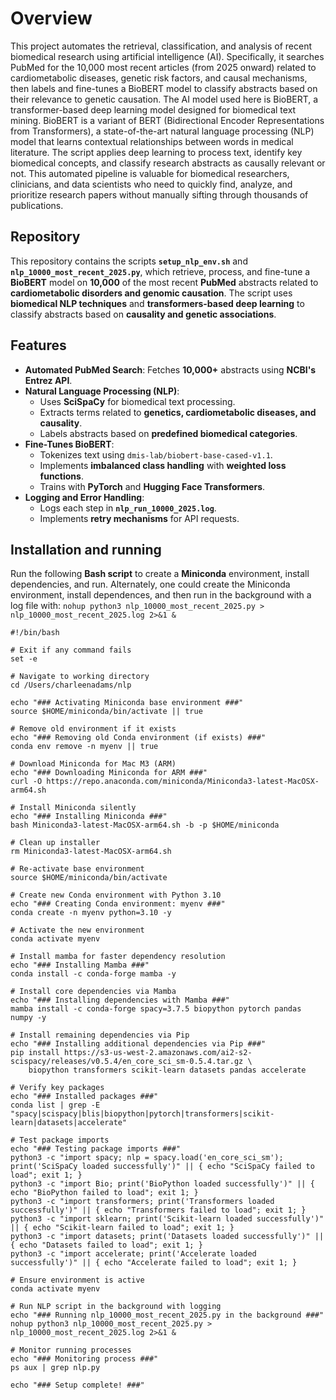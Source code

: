 # Overview

This project automates the retrieval, classification, and analysis of recent biomedical research using artificial intelligence (AI). Specifically, it searches PubMed for the 10,000 most recent articles (from 2025 onward) related to cardiometabolic diseases, genetic risk factors, and causal mechanisms, then labels and fine-tunes a BioBERT model to classify abstracts based on their relevance to genetic causation. The AI model used here is BioBERT, a transformer-based deep learning model designed for biomedical text mining. BioBERT is a variant of BERT (Bidirectional Encoder Representations from Transformers), a state-of-the-art natural language processing (NLP) model that learns contextual relationships between words in medical literature. The script applies deep learning to process text, identify key biomedical concepts, and classify research abstracts as causally relevant or not. This automated pipeline is valuable for biomedical researchers, clinicians, and data scientists who need to quickly find, analyze, and prioritize research papers without manually sifting through thousands of publications.

## Repository

This repository contains the scripts **`setup_nlp_env.sh`** and **`nlp_10000_most_recent_2025.py`**, which retrieve, process, and fine-tune a **BioBERT** model on **10,000** of the most recent **PubMed** abstracts related to **cardiometabolic disorders and genomic causation**. The script uses **biomedical NLP techniques** and **transformers-based deep learning** to classify abstracts based on **causality and genetic associations**.

## Features

- **Automated PubMed Search**: Fetches **10,000+** abstracts using **NCBI's Entrez API**.
- **Natural Language Processing (NLP)**:
  - Uses **SciSpaCy** for biomedical text processing.
  - Extracts terms related to **genetics, cardiometabolic diseases, and causality**.
  - Labels abstracts based on **predefined biomedical categories**.
- **Fine-Tunes BioBERT**:
  - Tokenizes text using `dmis-lab/biobert-base-cased-v1.1`.
  - Implements **imbalanced class handling** with **weighted loss functions**.
  - Trains with **PyTorch** and **Hugging Face Transformers**.
- **Logging and Error Handling**:
  - Logs each step in **`nlp_run_10000_2025.log`**.
  - Implements **retry mechanisms** for API requests.

## Installation and running

Run the following **Bash script** to create a **Miniconda** environment, install dependencies, and run.
Alternately, one could create the Miniconda environment, install dependences, and then run in the background with a log file with: 
`nohup python3 nlp_10000_most_recent_2025.py > nlp_10000_most_recent_2025.log 2>&1 &`

```{bash setup, eval=FALSE, include=TRUE}
#!/bin/bash

# Exit if any command fails
set -e

# Navigate to working directory
cd /Users/charleenadams/nlp

echo "### Activating Miniconda base environment ###"
source $HOME/miniconda/bin/activate || true

# Remove old environment if it exists
echo "### Removing old Conda environment (if exists) ###"
conda env remove -n myenv || true

# Download Miniconda for Mac M3 (ARM)
echo "### Downloading Miniconda for ARM ###"
curl -O https://repo.anaconda.com/miniconda/Miniconda3-latest-MacOSX-arm64.sh

# Install Miniconda silently
echo "### Installing Miniconda ###"
bash Miniconda3-latest-MacOSX-arm64.sh -b -p $HOME/miniconda

# Clean up installer
rm Miniconda3-latest-MacOSX-arm64.sh

# Re-activate base environment
source $HOME/miniconda/bin/activate

# Create new Conda environment with Python 3.10
echo "### Creating Conda environment: myenv ###"
conda create -n myenv python=3.10 -y

# Activate the new environment
conda activate myenv

# Install mamba for faster dependency resolution
echo "### Installing Mamba ###"
conda install -c conda-forge mamba -y

# Install core dependencies via Mamba
echo "### Installing dependencies with Mamba ###"
mamba install -c conda-forge spacy=3.7.5 biopython pytorch pandas numpy -y

# Install remaining dependencies via Pip
echo "### Installing additional dependencies via Pip ###"
pip install https://s3-us-west-2.amazonaws.com/ai2-s2-scispacy/releases/v0.5.4/en_core_sci_sm-0.5.4.tar.gz \
    biopython transformers scikit-learn datasets pandas accelerate

# Verify key packages
echo "### Installed packages ###"
conda list | grep -E "spacy|scispacy|blis|biopython|pytorch|transformers|scikit-learn|datasets|accelerate"

# Test package imports
echo "### Testing package imports ###"
python3 -c "import spacy; nlp = spacy.load('en_core_sci_sm'); print('SciSpaCy loaded successfully')" || { echo "SciSpaCy failed to load"; exit 1; }
python3 -c "import Bio; print('BioPython loaded successfully')" || { echo "BioPython failed to load"; exit 1; }
python3 -c "import transformers; print('Transformers loaded successfully')" || { echo "Transformers failed to load"; exit 1; }
python3 -c "import sklearn; print('Scikit-learn loaded successfully')" || { echo "Scikit-learn failed to load"; exit 1; }
python3 -c "import datasets; print('Datasets loaded successfully')" || { echo "Datasets failed to load"; exit 1; }
python3 -c "import accelerate; print('Accelerate loaded successfully')" || { echo "Accelerate failed to load"; exit 1; }

# Ensure environment is active
conda activate myenv

# Run NLP script in the background with logging
echo "### Running nlp_10000_most_recent_2025.py in the background ###"
nohup python3 nlp_10000_most_recent_2025.py > nlp_10000_most_recent_2025.log 2>&1 &

# Monitor running processes
echo "### Monitoring process ###"
ps aux | grep nlp.py

echo "### Setup complete! ###"
```
